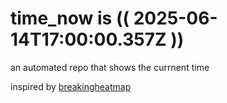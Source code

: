 # time_now is (( 2025-06-14T17:00:00.357Z ))

an automated repo that shows the currnent time

inspired by [breakingheatmap](https://github.com/breakingheatmap/breakingheatmap)